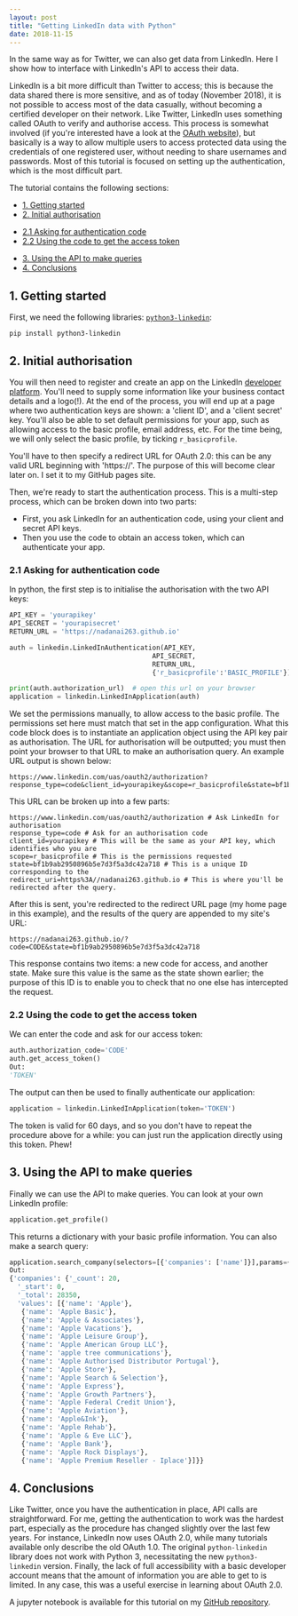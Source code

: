 ```yaml
---
layout: post
title: "Getting LinkedIn data with Python"
date: 2018-11-15
---
```


In the same way as for Twitter, we can also get data from LinkedIn. Here I show how to interface with LinkedIn's API to access their data. 

LinkedIn is a bit more difficult than Twitter to access; this is because the data shared there is more sensitive, and as of today (November 2018), it is not possible to access most of the data casually, without becoming a certified developer on their network. Like Twitter, LinkedIn uses something called OAuth to verify and authorise access. This process is somewhat involved (if you're interested have a look at the [OAuth website](https://oauth.net)), but basically is a way to allow multiple users to access protected data using the credentials of one registered user, without needing to share usernames and passwords. Most of this tutorial is focused on setting up the authentication, which is the most difficult part.

The tutorial contains the following sections:

- [1. Getting started](##heading-0)
- [2. Initial authorisation](##heading-1)
* [2.1 Asking for authentication code](###sub-heading-1)
* [2.2 Using the code to get the access token](###sub-heading-2)
- [3. Using the API to make queries](##heading-2)
- [4. Conclusions](##heading-3)
<!-- toc -->

## 1. Getting started
First, we need the following libraries: [`python3-linkedin`](https://github.com/ozgur/python-linkedin):
```
pip install python3-linkedin
```

## 2. Initial authorisation
You will then need to register and create an app on the LinkedIn [developer platform](https://oauth.net). You'll need to supply some information like your business contact details and a logo(!). At the end of the process, you will end up at a page where two authentication keys are shown: a 'client ID', and a 'client secret' key. You'll also be able to set default permissions for your app, such as allowing access to the basic profile, email address, etc. For the time being, we will only select the basic profile, by ticking `r_basicprofile`. 

You'll have to then specify a redirect URL for OAuth 2.0: this can be any valid URL beginning with 'https://'. The purpose of this will become clear later on. I set it to my GitHub pages site. 

Then, we're ready to start the authentication process. This is a multi-step process, which can be broken down into two parts:

* First, you ask LinkedIn for an authentication code, using your client and secret API keys. 
* Then you use the code to obtain an access token, which can authenticate your app.

### 2.1 Asking for authentication code
In python, the first step is to initialise the authorisation with the two API keys:  

```python
API_KEY = 'yourapikey'
API_SECRET = 'yourapisecret'
RETURN_URL = 'https://nadanai263.github.io'

auth = linkedin.LinkedInAuthentication(API_KEY,
                                    API_SECRET,
                                    RETURN_URL,
                                    {'r_basicprofile':'BASIC_PROFILE'}) # permissions can be changed

print(auth.authorization_url)  # open this url on your browser
application = linkedin.LinkedInApplication(auth)
```
We set the permissions manually, to allow access to the basic profile. The permissions set here must match that set in the app configuration. What this code block does is to instantiate an application object using the API key pair as authorisation. The URL for authorisation will be outputted; you must then point your browser to that URL to make an authorisation query. An example URL output is shown below:

```
https://www.linkedin.com/uas/oauth2/authorization?response_type=code&client_id=yourapikey&scope=r_basicprofile&state=bf1b9ab2950896b5e7d3f5a3dc42a718&redirect_uri=https%3A//nadanai263.github.io
```
This URL can be broken up into a few parts:
```
https://www.linkedin.com/uas/oauth2/authorization # Ask LinkedIn for authorisation
response_type=code # Ask for an authorisation code
client_id=yourapikey # This will be the same as your API key, which identifies who you are
scope=r_basicprofile # This is the permissions requested
state=bf1b9ab2950896b5e7d3f5a3dc42a718 # This is a unique ID corresponding to the 
redirect_uri=https%3A//nadanai263.github.io # This is where you'll be redirected after the query.
```
After this is sent, you're redirected to the redirect URL page (my home page in this example), and the results of the query are appended to my site's URL:

```
https://nadanai263.github.io/?code=CODE&state=bf1b9ab2950896b5e7d3f5a3dc42a718
```
This response contains two items: a new code for access, and another state. Make sure this value is the same as the state shown earlier; the purpose of this ID is to enable you to check that no one else has intercepted the request. 

### 2.2 Using the code to get the access token
We can enter the code and ask for our access token:
```python
auth.authorization_code='CODE'
auth.get_access_token()
Out:
'TOKEN'
```
The output can then be used to finally authenticate our application:
```python
application = linkedin.LinkedInApplication(token='TOKEN')
```
The token is valid for 60 days, and so you don't have to repeat the procedure above for a while: you can just run the application directly using this token. Phew!

## 3. Using the API to make queries
Finally we can use the API to make queries. You can look at your own LinkedIn profile:
```python
application.get_profile()
```
This returns a dictionary with your basic profile information. You can also make a search query:
```python
application.search_company(selectors=[{'companies': ['name']}],params={'keywords': 'apple', 'count':20})
Out:
{'companies': {'_count': 20,
  '_start': 0,
  '_total': 28350,
  'values': [{'name': 'Apple'},
   {'name': 'Apple Basic'},
   {'name': 'Apple & Associates'},
   {'name': 'Apple Vacations'},
   {'name': 'Apple Leisure Group'},
   {'name': 'Apple American Group LLC'},
   {'name': 'apple tree communications'},
   {'name': 'Apple Authorised Distributor Portugal'},
   {'name': 'Apple Store'},
   {'name': 'Apple Search & Selection'},
   {'name': 'Apple Express'},
   {'name': 'Apple Growth Partners'},
   {'name': 'Apple Federal Credit Union'},
   {'name': 'Apple Aviation'},
   {'name': 'Apple&Ink'},
   {'name': 'Apple Rehab'},
   {'name': 'Apple & Eve LLC'},
   {'name': 'Apple Bank'},
   {'name': 'Apple Rock Displays'},
   {'name': 'Apple Premium Reseller - Iplace'}]}}
```

## 4. Conclusions

Like Twitter, once you have the authentication in place, API calls are straightforward. For me, getting the authentication to work was the hardest part, especially as the procedure has changed slightly over the last few years. For instance, LinkedIn now uses OAuth 2.0, while many tutorials available only describe the old OAuth 1.0. The original `python-linkedin` library does not work with Python 3, necessitating the new `python3-linkedin` version. Finally, the lack of full accessibility with a basic developer account means that the amount of information you are able to get to is limited. In any case, this was a useful exercise in learning about OAuth 2.0. 

A jupyter notebook is available for this tutorial on my [GitHub repository](https://github.com/nadanai263/datasciportfolio).
